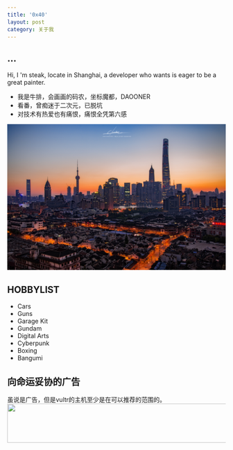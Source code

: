 ```yaml
---
title: '0x40'
layout: post
category: 关于我
---
```


## ...

Hi, I 'm steak, locate in Shanghai, a developer who wants is eager to be a great painter.

- 我是牛排，会画画的码农，坐标魔都，DAOONER
- 看番，曾痴迷于二次元，已脱坑
- 对技术有热爱也有痛恨，痛恨全凭第六感

![mainbg](assets/img/mainjpg.jpg)

## HOBBYLIST

- Cars
- Guns
- Garage Kit
- Gundam
- Digital Arts
- Cyberpunk
- Boxing
- Bangumi


## 向命运妥协的广告
虽说是广告，但是vultr的主机至少是在可以推荐的范围的。
<a href="https://www.vultr.com/?ref=7451095"><img src="https://www.vultr.com/media/banner_1.png" width="728" height="90"></a>